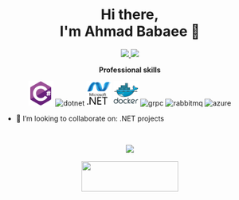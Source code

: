 <h1 align="center">Hi there, </br> I'm Ahmad Babaee 👋 </h1>

<p align="center">
 <a href="https://www.linkedin.com/in/ahmad-b/" target="_blank">
  <img src="https://img.icons8.com/fluent/48/000000/linkedin.png" />
 </a>
 <a href="https://github.com/ahmadb7" target="_blank">
  <img src="https://img.icons8.com/fluent/48/000000/github.png" />
 </a>
</p>

<p align="center"> 
 <strong>
  Professional skills
  </strong>
</p>

<p align="center"> 
  <img src="https://raw.githubusercontent.com/devicons/devicon/master/icons/csharp/csharp-original.svg" alt="csharp" width="50" height="50" margin:4px />
 <img src="https://upload.wikimedia.org/wikipedia/commons/e/ee/.NET_Core_Logo.svg" alt="dotnet" width="50" height="50" margin:4px />
  <img src="https://raw.githubusercontent.com/devicons/devicon/master/icons/dot-net/dot-net-original-wordmark.svg" alt="dotnet" width="50" height="50" margin:4px />
  <img src="https://raw.githubusercontent.com/devicons/devicon/master/icons/docker/docker-original-wordmark.svg" alt="docker" width="50" height="50" margin:4px />
  <img src="https://www.vectorlogo.zone/logos/grpcio/grpcio-ar21.svg" alt="grpc" width="60" height="60" margin:4px />
 <img src="https://www.vectorlogo.zone/logos/rabbitmq/rabbitmq-ar21.svg" alt="rabbitmq" width="60" height="60" margin:4px />
 <img src="https://www.vectorlogo.zone/logos/microsoft_azure/microsoft_azure-ar21.svg" alt="azure" width="60" height="60" margin:4px />
</p>

<!-- - 💬 Ask me about: .NET, C#, Clean-Architecture, Microservices, CQRS, Clean Code, DDD -->
- 👯 I’m looking to collaborate on: .NET projects

</br>


<p align="center">
 <a href="#" alt="Ahmad Babaee's github stats">
  <img src="https://github-readme-stats-sigma-five.vercel.app/api?username=ahmadb7&theme=tokyonight&show_icons=true" />
 </a>
</p>

<p align="center" margin>
 <a href="https://www.buymeacoffee.com/amadb" target="_blank">
  <img src="https://cdn.buymeacoffee.com/buttons/v2/default-orange.png" height="61" width="194" />
 </a>
</p>


<!--
**ahmadb7/ahmadb7** is a ✨ _special_ ✨ repository because its `README.md` (this file) appears on your GitHub profile.

Here are some ideas to get you started:

- 🔭 I’m currently working on ...
- 🌱 I’m currently learning ...
- 👯 I’m looking to collaborate on ...
- 🤔 I’m looking for help with ...
- 💬 Ask me about ...
- 📫 How to reach me: ...
- 😄 Pronouns: ...
- ⚡ Fun fact: ...
-->

<!--
**Ahmadb7/ahmadb7** is a ✨ _special_ ✨ repository because its `README.md` (this file) appears on your GitHub profile.

Here are some ideas to get you started:

- 🔭 I’m currently working on ...
- 🌱 I’m currently learning ...
- 👯 I’m looking to collaborate on ...
- 🤔 I’m looking for help with ...
- 💬 Ask me about ...
- 📫 How to reach me: ...
- 😄 Pronouns: ...
- ⚡ Fun fact: ...
-->
